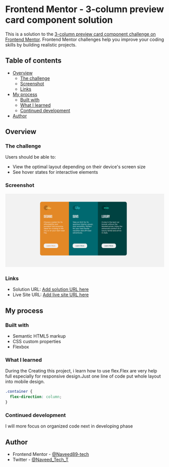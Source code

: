 # Frontend Mentor - 3-column preview card component solution

This is a solution to the [3-column preview card component challenge on Frontend Mentor](https://www.frontendmentor.io/challenges/3column-preview-card-component-pH92eAR2-). Frontend Mentor challenges help you improve your coding skills by building realistic projects.

## Table of contents

- [Overview](#overview)
  - [The challenge](#the-challenge)
  - [Screenshot](#screenshot)
  - [Links](#links)
- [My process](#my-process)
  - [Built with](#built-with)
  - [What I learned](#what-i-learned)
  - [Continued development](#continued-development)
- [Author](#author)

## Overview

### The challenge

Users should be able to:

- View the optimal layout depending on their device's screen size
- See hover states for interactive elements

### Screenshot

![](./images/Screenshot.png)

### Links

- Solution URL: [Add solution URL here](https://your-solution-url.com)
- Live Site URL: [Add live site URL here](https://your-live-site-url.com)

## My process

### Built with

- Semantic HTML5 markup
- CSS custom properties
- Flexbox

### What I learned

During the Creating this project, i learn how to use flex.Flex are very help full especially for responsive design.Just one line of code put whole layout into mobile design.

```css
.container {
  flex-direction: column;
}
```

### Continued development

I will more focus on organized code next in developing phase

## Author

- Frontend Mentor - [@Naveed89-tech](https://www.frontendmentor.io/profile/Naveed89-tech)
- Twitter - [@Naveed_Tech_T](https://twitter.com/Naveed_Tech_T)
